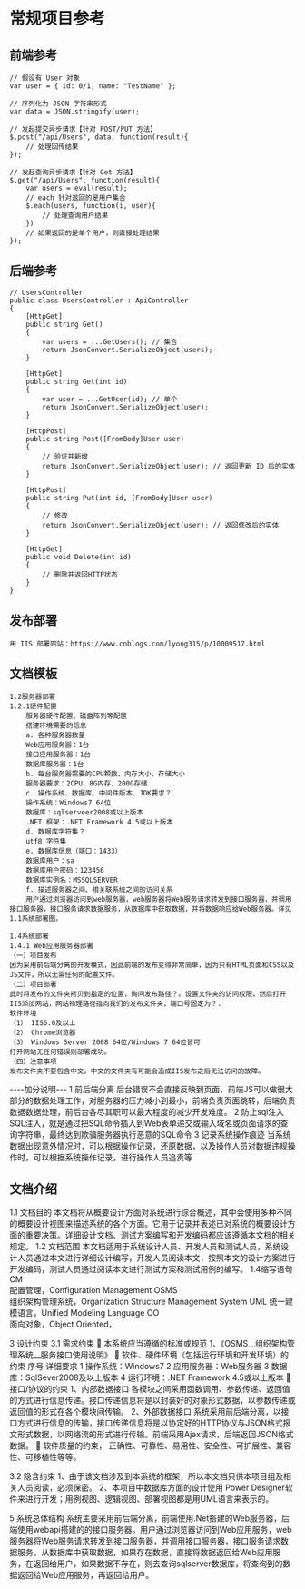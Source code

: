 常规项目参考
=========================

## 前端参考

    // 假设有 User 对象
    var user = { id: 0/1, name: "TestName" };
    
    // 序列化为 JSON 字符串形式
    var data = JSON.stringify(user);
    
    // 发起提交异步请求【针对 POST/PUT 方法】
    $.post("/api/Users", data, function(result){
        // 处理回传结果
    });
    
    // 发起查询异步请求【针对 Get 方法】
    $.get("/api/Users", function(result){
        var users = eval(result);
        // each 针对返回的是用户集合
        $.each(users, function(i, user){
            // 处理查询用户结果
        })
        // 如果返回的是单个用户，则直接处理结果
    });

## 后端参考

    // UsersController
    public class UsersController : ApiController
    {
        [HttpGet]
        public string Get()
        {
            var users = ...GetUsers(); // 集合
            return JsonConvert.SerializeObject(users);
        }
        
        [HttpGet]
        public string Get(int id)
        {
            var user = ...GetUser(id); // 单个
            return JsonConvert.SerializeObject(user);
        }
        
        [HttpPost]
        public string Post([FromBody]User user)
        {
            // 验证并新增
            return JsonConvert.SerializeObject(user); // 返回更新 ID 后的实体
        }
        
        [HttpPost]
        public string Put(int id, [FromBody]User user)
        {
            // 修改
            return JsonConvert.SerializeObject(user); // 返回修改后的实体
        }
        
        [HttpGet]
        public void Delete(int id)
        {
            // 删除并返回HTTP状态
        }
    }

## 发布部署

    用 IIS 部署网站：https://www.cnblogs.com/lyong315/p/10009517.html

## 文档模板

    1.2服务器部署
    1.2.1硬件配置
        服务器硬件配置、磁盘阵列等配置
        搭建环境需要的信息
        a. 各种服务器数量
        Web应用服务器：1台
        接口应用服务器：1台
        数据库服务器：1台
        b. 每台服务器需要的CPU颗数、内存大小、存储大小
        服务器要求：2CPU、8G内存、200G存储
        c. 操作系统、数据库、中间件版本、JDK要求？
        操作系统：Windows7 64位
        数据库：sqlserveer2008或以上版本
        .NET 框架：.NET Framework 4.5或以上版本
        d. 数据库字符集？
        utf8 字符集
        e. 数据库信息（端口：1433）
        数据库用户：sa
        数据库用户密码：123456
        数据库实例名：MSSQLSERVER
        f. 描述服务器之间、相关联系统之间的访问关系
        用户通过浏览器访问到web服务器，web服务器将Web服务请求转发到接口服务器，并调用接口服务器，接口服务请求数据服务，从数据库中获取数据，并将数据响应给Web服务器。详见1.1系统部署图。
        
    1.4系统部署
    1.4.1 Web应用服务器部署
    （一）项目发布
    因为采用前后端分离的开发模式，因此前端的发布变得非常简单，因为只有HTML页面和CSS以及JS文件，所以无需任何的配置文件。
    （二）项目部署
    此时将发布的文件夹拷贝到指定的位置，询问发布路径？。设置文件夹的访问权限，然后打开IIS添加网站，网站物理路径指向我们的发布文件夹，端口号固定为？.
    软件环境
    （1） IIS6.0及以上
    （2） Chrome浏览器
    （3） Windows Server 2008 64位/Windows 7 64位皆可
    打开网站无任何错误则部署成功。
    （四）注意事项
    发布文件夹不要包含中文，中文的文件夹有可能会造成IIS发布之后无法访问的故障。
    
   ----加分说明---
1	前后端分离	后台错误不会直接反映到页面，前端JS可以做很大部分的数据处理工作，对服务器的压力减小到最小，前端负责页面跳转，后端负责数据数据处理，前后台各尽其职可以最大程度的减少开发难度。
2	防止sql注入 
SQL注入，就是通过把SQL命令插入到Web表单递交或输入域名或页面请求的查询字符串，最终达到欺骗服务器执行恶意的SQL命令
3	记录系统操作痕迹
当系统数据出现意外情况时，可以根据操作记录，还原数据，以及操作人员对数据违规操作时，可以根据系统操作记录，进行操作人员追责等
## 文档介绍
1.1	文档目的
本文档将从概要设计方面对系统进行综合概述，其中会使用多种不同的概要设计视图来描述系统的各个方面。它用于记录并表述已对系统的概要设计方面的重要决策。详细设计文档、测试方案编写和开发编码都应该遵循本文档的相关规定。
1.2	文档范围
本文档适用于系统设计人员、开发人员和测试人员，系统设计人员通过本文进行详细设计编写，开发人员阅读本文，按照本文的设计方案进行开发编码，测试人员通过阅读本文进行测试方案和测试用例的编写。
1.4缩写语句
CM	
配置管理，Configuration Management
OSMS	
组织架构管理系统，Organization Structure Management System
UML	
统一建模语言，Unified Modeling Language
OO	
面向对象，Object Oriented，

3	设计约束
3.1	需求约束
	本系统应当遵循的标准或规范
1、《OSMS__组织架构管理系统__服务接口使用说明》
	软件、硬件环境（包括运行环境和开发环境）的约束
序号	详细要求
1	操作系统：Windows7
2	应用服务器：Web服务器
3	数据库：SqlSever2008及以上版本
4	运行环境：.NET Framework 4.5或以上版本
	接口/协议的约束
1、内部数据接口
各模块之间采用函数调用、参数传递、返回值的方式进行信息传递。接口传递信息将是以封装好的对象形式数据，以参数传递或返回值的形式在各个模块间传输。
2、外部数据接口
系统采用前后端分离，以接口方式进行信息的传输，接口传递信息将是以协定好的HTTP协议与JSON格式报文形式数据，以网络流的形式进行传输。前端采用Ajax请求，后端返回JSON格式数据。
	软件质量的约束，
正确性、可靠性、易用性、安全性、可扩展性、兼容性、可移植性等等。

3.2	隐含约束
1、由于该文档涉及到本系统的框架，所以本文档只供本项目组及相关人员阅读，必须保密。
2、本项目中数据库方面的设计使用 Power Designer软件来进行开发；用例视图、逻辑视图、部署视图都是用UML语言来表示的。

5	系统总体结构
系统主要采用前后端分离，前端使用.Net搭建的Web服务器，后端使用webapi搭建的的接口服务器。用户通过浏览器访问到Web应用服务，web服务器将Web服务请求转发到接口服务器，并调用接口服务器，接口服务请求数据服务，从数据库中获取数据，如果存在数据，直接将数据返回给Web应用服务，在返回给用户，如果数据不存在，则去查询sqlserver数据库，将查询到的数据返回给Web应用服务，再返回给用户。


